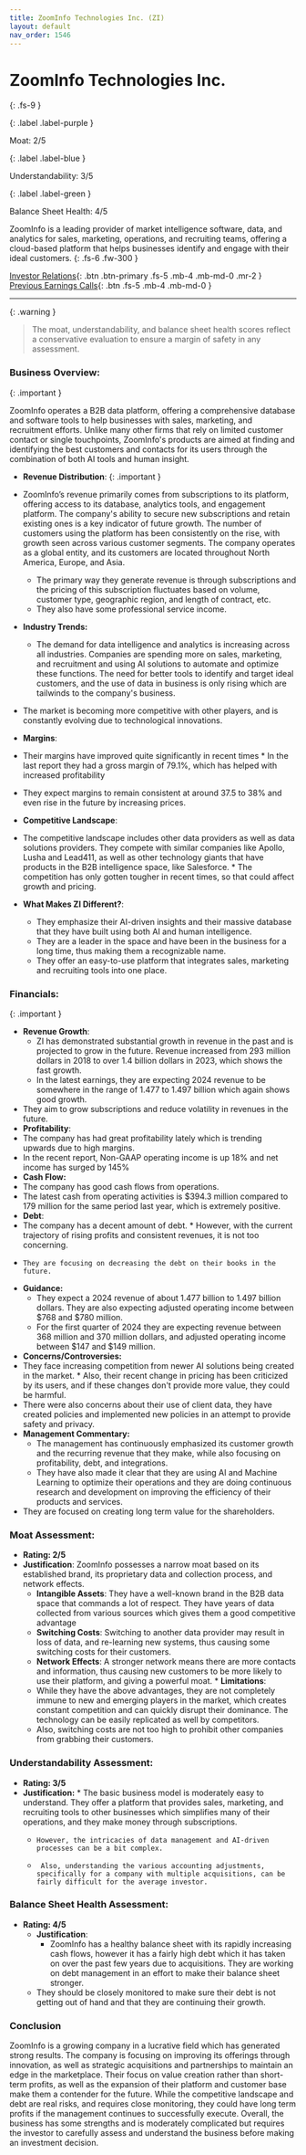 ```yaml
---
title: ZoomInfo Technologies Inc. (ZI)
layout: default
nav_order: 1546
---
```


# ZoomInfo Technologies Inc.
{: .fs-9 }

{: .label .label-purple }

Moat: 2/5

{: .label .label-blue }

Understandability: 3/5

{: .label .label-green }

Balance Sheet Health: 4/5

ZoomInfo is a leading provider of market intelligence software, data, and analytics for sales, marketing, operations, and recruiting teams, offering a cloud-based platform that helps businesses identify and engage with their ideal customers.
{: .fs-6 .fw-300 }

[Investor Relations](https://www.google.com/search?q=ZI+investor+relations){: .btn .btn-primary .fs-5 .mb-4 .mb-md-0 .mr-2 }
[Previous Earnings Calls](https://discountingcashflows.com/company/ZI/transcripts/){: .btn .fs-5 .mb-4 .mb-md-0 }

---

{: .warning }
>The moat, understandability, and balance sheet health scores reflect a conservative evaluation to ensure a margin of safety in any assessment.



### Business Overview:
{: .important }

ZoomInfo operates a B2B data platform, offering a comprehensive database and software tools to help businesses with sales, marketing, and recruitment efforts. Unlike many other firms that rely on limited customer contact or single touchpoints, ZoomInfo's products are aimed at finding and identifying the best customers and contacts for its users through the combination of both AI tools and human insight.

*   **Revenue Distribution**: 
{: .important }
*
  ZoomInfo’s revenue primarily comes from subscriptions to its platform, offering access to its database, analytics tools, and engagement platform. The company's ability to secure new subscriptions and retain existing ones is a key indicator of future growth. The number of customers using the platform has been consistently on the rise, with growth seen across various customer segments. The company operates as a global entity, and its customers are located throughout North America, Europe, and Asia.
   * The primary way they generate revenue is through subscriptions and the pricing of this subscription fluctuates based on volume, customer type, geographic region, and length of contract, etc.
   * They also have some professional service income.

*  **Industry Trends:**
   *  The demand for data intelligence and analytics is increasing across all industries. Companies are spending more on sales, marketing, and recruitment and using AI solutions to automate and optimize these functions. The need for better tools to identify and target ideal customers, and the use of data in business is only rising which are tailwinds to the company's business.
  *   The market is becoming more competitive with other players, and is constantly evolving due to technological innovations.
 *  **Margins**:
   *   Their margins have improved quite significantly in recent times
     *  In the last report they had a gross margin of 79.1%, which has helped with increased profitability
   *   They expect margins to remain consistent at around 37.5 to 38% and even rise in the future by increasing prices.
*   **Competitive Landscape**:
   *   The competitive landscape includes other data providers as well as data solutions providers. They compete with similar companies like Apollo, Lusha and Lead411, as well as other technology giants that have products in the B2B intelligence space, like Salesforce.
    *   The competition has only gotten tougher in recent times, so that could affect growth and pricing.
*   **What Makes ZI Different?**:
     *  They emphasize their AI-driven insights and their massive database that they have built using both AI and human intelligence.
     *  They are a leader in the space and have been in the business for a long time, thus making them a recognizable name.
    *   They offer an easy-to-use platform that integrates sales, marketing and recruiting tools into one place.

### Financials:
{: .important }

*  **Revenue Growth**:
    *   ZI has demonstrated substantial growth in revenue in the past and is projected to grow in the future. Revenue increased from 293 million dollars in 2018 to over 1.4 billion dollars in 2023, which shows the fast growth.
   *  In the latest earnings, they are expecting 2024 revenue to be somewhere in the range of 1.477 to 1.497 billion which again shows good growth.
  *   They aim to grow subscriptions and reduce volatility in revenues in the future.
*   **Profitability**:
   *   The company has had great profitability lately which is trending upwards due to high margins.
   *  In the recent report, Non-GAAP operating income is up 18% and net income has surged by 145%
*  **Cash Flow:**
  *   The company has good cash flows from operations.
  * The latest cash from operating activities is $394.3 million compared to 179 million for the same period last year, which is extremely positive.
*   **Debt**:
   *    The company has a decent amount of debt.
    * However, with the current trajectory of rising profits and consistent revenues, it is not too concerning.
   *     They are focusing on decreasing the debt on their books in the future. 
*   **Guidance:**
     *  They expect a 2024 revenue of about 1.477 billion to 1.497 billion dollars. They are also expecting adjusted operating income between $768 and $780 million.
    *   For the first quarter of 2024 they are expecting revenue between 368 million and 370 million dollars, and adjusted operating income between $147 and $149 million.
*   **Concerns/Controversies:**
   *   They face increasing competition from newer AI solutions being created in the market.
    *     Also, their recent change in pricing has been criticized by its users, and if these changes don't provide more value, they could be harmful.
   *    There were also concerns about their use of client data, they have created policies and implemented new policies in an attempt to provide safety and privacy.
*   **Management Commentary:**
     *   The management has continuously emphasized its customer growth and the recurring revenue that they make, while also focusing on profitability, debt, and integrations.
    *   They have also made it clear that they are using AI and Machine Learning to optimize their operations and they are doing continuous research and development on improving the efficiency of their products and services.
   *   They are focused on creating long term value for the shareholders.

### Moat Assessment:
   *   **Rating: 2/5**
   *  **Justification**: ZoomInfo possesses a narrow moat based on its established brand, its proprietary data and collection process, and network effects.
      *   **Intangible Assets**: They have a well-known brand in the B2B data space that commands a lot of respect. They have years of data collected from various sources which gives them a good competitive advantage
      *  **Switching Costs**: Switching to another data provider may result in loss of data, and re-learning new systems, thus causing some switching costs for their customers.
      *   **Network Effects**: A stronger network means there are more contacts and information, thus causing new customers to be more likely to use their platform, and giving a powerful moat.
    *   **Limitations**: 
        *   While they have the above advantages, they are not completely immune to new and emerging players in the market, which creates constant competition and can quickly disrupt their dominance. The technology can be easily replicated as well by competitors.
       *   Also, switching costs are not too high to prohibit other companies from grabbing their customers.

### Understandability Assessment:
*   **Rating: 3/5**
  *    **Justification:**
     *    The basic business model is moderately easy to understand. They offer a platform that provides sales, marketing, and recruiting tools to other businesses which simplifies many of their operations, and they make money through subscriptions.
       *     However, the intricacies of data management and AI-driven processes can be a bit complex.
       *      Also, understanding the various accounting adjustments, specifically for a company with multiple acquisitions, can be fairly difficult for the average investor.

### Balance Sheet Health Assessment:
*   **Rating: 4/5**
    *  **Justification**: 
        *   ZoomInfo has a healthy balance sheet with its rapidly increasing cash flows, however it has a fairly high debt which it has taken on over the past few years due to acquisitions. They are working on debt management in an effort to make their balance sheet stronger.
    *   They should be closely monitored to make sure their debt is not getting out of hand and that they are continuing their growth.

### Conclusion

ZoomInfo is a growing company in a lucrative field which has generated strong results. The company is focusing on improving its offerings through innovation, as well as strategic acquisitions and partnerships to maintain an edge in the marketplace. Their focus on value creation rather than short-term profits, as well as the expansion of their platform and customer base make them a contender for the future. While the competitive landscape and debt are real risks, and requires close monitoring, they could have long term profits if the management continues to successfully execute. Overall, the business has some strengths and is moderately complicated but requires the investor to carefully assess and understand the business before making an investment decision.
